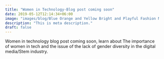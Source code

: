 ```yaml
---
title: "Women in Technology-Blog post coming soon"
date: 2019-05-12T12:14:34+06:00
image: "images/blog/Blue Orange and Yellow Bright and Playful Fashion Moodboard Photo Collage.png"
description: "This is meta description."
draft: false
---
```

Women in technology blog post coming soon, learn about The importance of women in tech and the issue of the lack of gender
diversity in the digital media/Stem industry.
